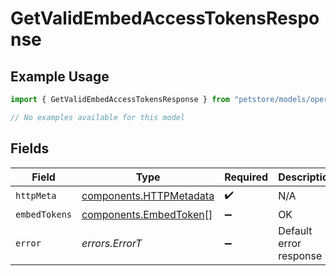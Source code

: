 # GetValidEmbedAccessTokensResponse

## Example Usage

```typescript
import { GetValidEmbedAccessTokensResponse } from "petstore/models/operations";

// No examples available for this model
```

## Fields

| Field                                                              | Type                                                               | Required                                                           | Description                                                        |
| ------------------------------------------------------------------ | ------------------------------------------------------------------ | ------------------------------------------------------------------ | ------------------------------------------------------------------ |
| `httpMeta`                                                         | [components.HTTPMetadata](../../models/components/httpmetadata.md) | :heavy_check_mark:                                                 | N/A                                                                |
| `embedTokens`                                                      | [components.EmbedToken](../../models/components/embedtoken.md)[]   | :heavy_minus_sign:                                                 | OK                                                                 |
| `error`                                                            | *errors.ErrorT*                                                    | :heavy_minus_sign:                                                 | Default error response                                             |